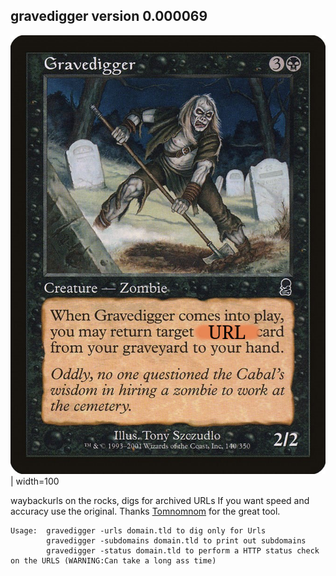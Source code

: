 ## gravedigger version 0.000069
![gravedigger](gravedigger.jpg) | width=100

waybackurls on the rocks, digs for archived URLs 
If you want speed and accuracy use the original. Thanks [Tomnomnom](https://github.com/Tomnomnom) for the great tool.

```
Usage:  gravedigger -urls domain.tld to dig only for Urls
        gravedigger -subdomains domain.tld to print out subdomains
        gravedigger -status domain.tld to perform a HTTP status check on the URLS (WARNING:Can take a long ass time)

```
